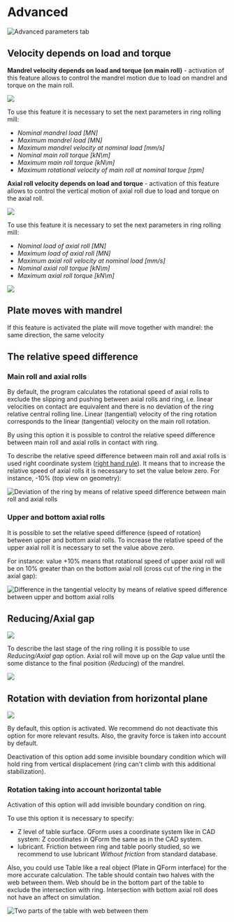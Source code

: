 # Advanced

![Advanced parameters tab](../.gitbook/assets/3.-advanced-1.png)



## Velocity depends on load and torque

**Mandrel velocity depends on load and torque \(on main roll\)** - activation of this feature allows to control the mandrel motion due to load on mandrel and torque on the main roll.

![](../.gitbook/assets/3.-mandrel-velocity-depends.png)

To use this feature it is necessary to set the next parameters in ring rolling mill:

* _Nominal mandrel load \[MN\]_
* _Maximum mandrel load \[MN\]_
* _Maximum mandrel velocity at nominal load \[mm/s\]_
* _Nominal main roll torque \[kN\m\]_
* _Maximum main roll torque \[kN\m\]_ 
* _Maximum rotational velocity of main roll at nominal torque \[rpm\]_

**Axial roll velocity depends on load and torque** - activation of this feature allows to control the vertical motion of axial roll due to load and torque on the axial roll.

![](../.gitbook/assets/3.-axial-roll-velocity-depends.png)

To use this feature it is necessary to set the next parameters in ring rolling mill:

* _Nominal load of axial roll \[MN\]_
* _Maximum load of axial roll \[MN\]_
* _Maximum axial roll velocity at nominal load \[mm/s\]_
* _Nominal axial roll torque \[kN\m\]_ 
* _Maximum axial roll torque \[kN\m\]_

![](../.gitbook/assets/3.-velocity-depends-on-load-and-torque.png)



## Plate moves with mandrel

If this feature is activated the plate will move together with mandrel: the same direction, the same velocity



## The relative speed difference

### Main roll and axial rolls

By default, the program calculates the rotational speed of axial rolls to exclude the slipping and pushing between axial rolls and ring, i.e. linear velocities on contact are equivalent and there is no deviation of the ring relative central rolling line. Linear \(tangential\) velocity of the ring rotation corresponds to the linear \(tangential\) velocity on the main roll rotation.

By using this option it is possible to control the relative speed difference between main roll and axial rolls in contact with ring.

To describe the relative speed difference between main roll and axial rolls is used right coordinate system \([right hand rule](https://en.wikipedia.org/wiki/Right-hand_rule?oldformat=true)\). It means that to increase the relative speed of axial rolls it is necessary to set the value below zero. For instance, -10% \(top view on geometry\):

![Deviation of the ring by means of relative speed difference between main roll and axial rolls](../.gitbook/assets/3.-main-roll-and-axial-roll-difference.png)

### 

### Upper and bottom axial rolls

It is possible to set the relative speed difference \(speed of rotation\) between upper and bottom axial rolls. To increase the relative speed of the upper axial roll it is necessary to set the value above zero.

For instance: value +10% means that rotational speed of upper axial roll will be on 10% greater than on the bottom axial roll \(cross cut of the ring in the axial gap\):

![Difference in the tangential velocity by means of relative speed difference between upper and bottom axial rolls](../.gitbook/assets/3.-upper-and-bottom-axial-roll-difference.png)



## Reducing/Axial gap

![](../.gitbook/assets/3.-reducing.-axial-gap.png)

To describe the last stage of the ring rolling it is possible to use _Reducing/Axial gap_ option. Axial roll will move up on the _Gap_ value until the some distance to the final position \(_Reducing_\) of the mandrel.

![](../.gitbook/assets/3.-reducing.-axial-gap-2.png)



## Rotation with deviation from horizontal plane

![](../.gitbook/assets/3.-rotation-with-deviation-from-horizontal-plane.png)

By default, this option is activated. We recommend do not deactivate this option for more relevant results. Also, the gravity force is taken into account by default.

Deactivation of this option add some invisible boundary condition which will hold ring from vertical displacement \(ring can't climb with this additional stabilization\).

### Rotation taking into account horizontal table

Activation of this option will add invisible boundary condition on ring.

To use this option it is necessary to specify:

* Z level of table surface. QForm uses a coordinate system like in CAD system: Z coordinates in QForm the same as in the CAD system.
* lubricant. Friction between ring and table poorly studied, so we recommend to use lubricant _Without friction_ from standard database.

Also, you could use Table like a real object \(Plate in QForm interface\) for the more accurate calculation. The table should contain two halves with the web between them. Web should be in the bottom part of the table to exclude the intersection with ring. Intersection with bottom axial roll does not have an affect on simulation.

![Two parts of the table with web between them](../.gitbook/assets/3.-table-with-web.png)

